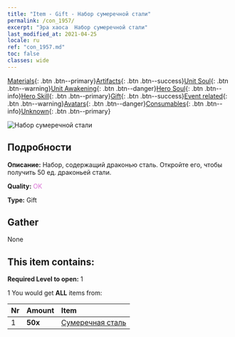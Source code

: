 ```yaml
---
title: "Item - Gift - Набор сумеречной стали"
permalink: /con_1957/
excerpt: "Эра хаоса  Набор сумеречной стали"
last_modified_at: 2021-04-25
locale: ru
ref: "con_1957.md"
toc: false
classes: wide
---
```

 [Materials](/ItemsRU/){: .btn .btn--primary}[Artifacts](/ItemsRU/Artifacts/){: .btn .btn--success}[Unit Soul](/ItemsRU/UnitSoul/){: .btn .btn--warning}[Unit Awakening](/ItemsRU/UnitAwakening/){: .btn .btn--danger}[Hero Soul](/ItemsRU/HeroSoul/){: .btn .btn--info}[Hero Skill](/ItemsRU/HeroSkill/){: .btn .btn--primary}[Gift](/ItemsRU/Gift/){: .btn .btn--success}[Event related](/ItemsRU/Events/){: .btn .btn--warning}[Avatars](/ItemsRU/Avatars/){: .btn .btn--danger}[Consumables](/ItemsRU/Consumables/){: .btn .btn--info}[Unknown](/ItemsRU/Unknown/){: .btn .btn--primary}

 ![Набор сумеречной стали](/images/t/i_114.png)

## Подробности
 **Описание:** Набор, содержащий драконью сталь. Откройте его, чтобы получить 50 ед. драконьей стали.

 **Quality:** <span style="color: #DA70D6">OK</span>

 **Type:** Gift

## Gather

  None

## This item contains:

 **Required Level to open:** 1

 1 You would get **ALL** items  from:

  | Nr | Amount |     Item    |
  |:---|:-------|:------------|
  | 1 |  **50x** | [Сумеречная сталь](/ItemsRU/con_881/) |  | 

